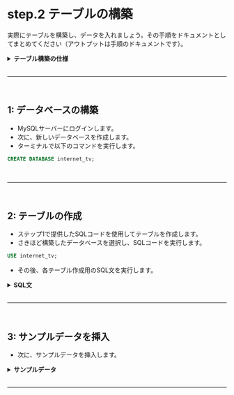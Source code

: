 # step.2 テーブルの構築

実際にテーブルを構築し、データを入れましょう。その手順をドキュメントとしてまとめてください（アウトプットは手順のドキュメントです）。

<details>
<summary><b>テーブル構築の仕様</b></summary>
具体的には、以下のことを行う手順のドキュメントを作成してください。

1. データベースを構築します
2. ステップ1で設計したテーブルを構築します
3. サンプルデータを入れます。サンプルデータはご自身で作成ください（ChatGPTを利用すると比較的簡単に生成できます）

手順のドキュメントは、他の人が見た時にその手順通りに実施すればテーブル作成及びサンプルデータ格納が行えるように記載してください。

なお、ステップ2は以下のことを狙っています。

- データを実際に入れることでステップ3でデータ抽出クエリを試せるようにすること
- 手順をドキュメントにまとめることで、自身がやり直したい時にすぐやり直せること
- 手順を人が同じように行えるようにまとめることで、ドキュメントコミュニケーション力を上げること
</details>
<br>
<hr>
<br>

## 1: データベースの構築

- MySQLサーバーにログインします。
- 次に、新しいデータベースを作成します。
- ターミナルで以下のコマンドを実行します。

```sql
CREATE DATABASE internet_tv;
```
<br>
<hr>
<br>

## 2: テーブルの作成

- ステップ1で提供したSQLコードを使用してテーブルを作成します。
- さきほど構築したデータベースを選択し、SQLコードを実行します。

```sql
USE internet_tv;
```

- その後、各テーブル作成用のSQL文を実行します。

<details>
<summary><b>SQL文</b></summary>

```sql
NSERT INTO channels (id, name) VALUES
(1, 'NHK'),
(2, 'NTV'),
(3, 'TBS'),
(4, 'Fuji TV'),
(5, 'TV Asahi');

INSERT INTO time_slots (id, start_time, end_time) VALUES
(1, '06:00:00', '06:30:00'),
(2, '06:30:00', '07:00:00'),
(3, '07:00:00', '07:30:00'),
...
(n-1, n-1 * ':30:00', n * ':30:00'),
(n, n * ':30:00', n+1 * ':30:00');

INSERT INTO programs (id, title, detail, channel_id) VALUES
(1, 'NHKニュースおはよう日本（前半）', '最新のニュースや気象情報などをお伝えします。', 1),
...
(m-1, 'ドラゴンボール超（再）', '孫悟空と仲間たちが宇宙の平和を守るために戦うアニメ。第1話「平和の報酬 一億ゼニーは誰の手に!?」', 4),
(m, 'クレヨンしんちゃん（新）', '野原しんのすけとその家族や友人たちの日常を描くギャグアニメ。第1109話「ひまわりとお花見」', 5);

INSERT INTO program_time_slots (program_id, time_slot_id) VALUES
(1, 1),
...
(m-1, n-2),
(m, n-1);

INSERT INTO genres (id, name) VALUES
(1, 'ニュース'),
(2, '情報番組'),
(3, 'ドラマ'),
...
(k-1, 'アニメ'),
(k, '映画');

INSERT INTO program_genres (program_id, genre_id) VALUES
(1, 1),
...
(m-1, k-1),
(m, k-1);
```
</details>
<br>
<hr>
<br>

## 3: サンプルデータを挿入

- 次に、サンプルデータを挿入します。

<details>
<summary><b>サンプルデータ</b></summary>

```sql
INSERT INTO channels (id, name) VALUES
(1, 'NHK'),
(2, 'NTV'),
(3, 'TBS'),
(4, 'Fuji TV'),
(5, 'TV Asahi');

INSERT INTO time_slots (id, start_time, end_time) VALUES
(1, '06:00:00', '06:30:00'),
(2, '06:30:00', '07:00:00'),
(3, '07:00:00', '07:30:00'),
(4, '07:30:00', '08:00:00'),
(5, '08:00:00', '08:30:00'),
(6, '08:30:00', '09:00:00');

INSERT INTO programs (id, title, detail, channel_id) VALUES
(1, 'NHKニュースおはよう日本（前半）', '最新のニュースや気象情報などをお伝えします。', 1),
(2, 'NNNドキュメント72時間', '日本全国の様々な場所やテーマを取材するドキュメンタリー番組。', 2),
(3, 'ひるおび！', 'ニュース、天気予報、スポーツなどを扱う情報番組。', 3),
(4, '総力報道！THE NEWS', 'ニュースや経済情報、芸能情報などを扱う報道番組。', 4),
(5, '報道ステーション', '日本の政治、社会、経済、科学、文化、芸能などに関する最新のニュースを扱う報道番組。', 5);

INSERT INTO program_time_slots (program_id, time_slot_id) VALUES
(1, 1),
(2, 2),
(3, 3),
(4, 4),
(5, 5);

INSERT INTO genres (id, name) VALUES
(1, 'ニュース'),
(2, '情報番組'),
(3, 'ドラマ'),
(4, 'バラエティ'),
(5, 'スポーツ'),
(6, '音楽'),
(7, 'アニメ'),
(8, '映画');

INSERT INTO program_genres (program_id, genre_id) VALUES
(1, 1),
(2, 2),
(3, 2),
(4, 1),
(5, 1);
```

</details>

<br>
<hr>
<br>
